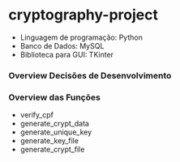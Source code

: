 # cryptography-project

- Linguagem de programação: Python
- Banco de Dados: MySQL
- Biblioteca para GUI: TKinter

### Overview Decisões de Desenvolvimento


### Overview das Funções
- verify_cpf
- generate_crypt_data
- generate_unique_key
- generate_key_file
- generate_crypt_file